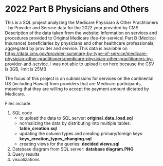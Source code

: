 # 2022 Part B Physicians and Others 
This is a SQL project analyzing the Medicare Physician & Other Practitioners - by Provider and Service data for the 2022 year provided by CMS.
Description of the data taken from the website:
Information on services and procedures provided to Original Medicare (fee-for-service) 
Part B (Medical Insurance) beneficiaries by physicians and other healthcare professionals; aggregated by provider and service.
This data is available on https://data.cms.gov/provider-summary-by-type-of-service/medicare-physician-other-practitioners/medicare-physician-other-practitioners-by-provider-and-service. I was not able to upload it on here because the CSV is 3GB, limit is 25MB

The focus of this project is on submissions for services on the continental US (including Hawaii) 
from providers that are Medicare participants, meaning that they are willing to accept the payment amount dictated by Medicare.


Files include:
1) SQL code
   * to upload the data to SQL server: **original_data_load.sql**
   * normalizing the data by distributing into multiple tables: **table_creation.sql**
   * updating the column types and creating primary/foreign keys: **keys_creation_types_changing.sql**
   * creating views for the queries: **decided views.sql**
2) Database diagram from SQL server: **database diagram.PNG**
3) Query results
4) visualizations 
